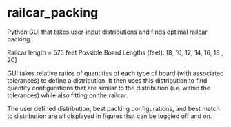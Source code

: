 # railcar_packing
Python GUI that takes user-input distributions and finds optimal railcar packing.

Railcar length = 575 feet
Possible Board Lengths (feet): [8, 10, 12, 14, 16, 18 , 20]

GUI takes relative ratios of quantities of each type of board (with associated tolerances) to define a distribution. It then uses this distribution to find quantity configurations that are similar to the distribution (i.e. within the tolerances) while also fitting on the railcar. 

The user defined distribution, best packing configurations, and best match to distribution are all displayed in figures that can be toggled off and on. 
